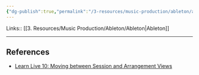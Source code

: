 ```yaml
---
{"dg-publish":true,"permalink":"/3-resources/music-production/ableton/ableton-spostarsi-tra-le-viste-sessione-e-arrangiamento/"}
---
```


Links:: [[3. Resources/Music Production/Ableton/Ableton\|Ableton]]

---






## References

- [Learn Live 10: Moving between Session and Arrangement Views](https://youtu.be/OaQpybm5Pcw)

